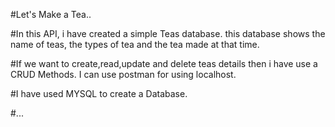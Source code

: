 #Let's Make a Tea..

#In this API, i have created a simple Teas database. this database shows the name of teas, the types of tea and the tea made at that time. 

#If we want to create,read,update and delete teas details then i have use a CRUD Methods. I can use postman for using localhost. 

#I have used MYSQL to create a Database.

#...
